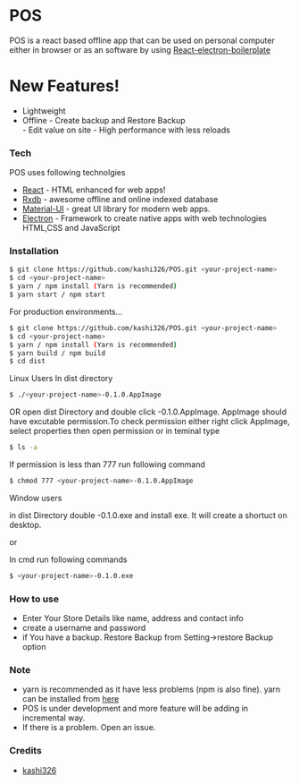 # POS


POS is a react based offline app that can be used on personal computer either in browser
or as an software by using [React-electron-boilerplate](https://github.com/electron-react-boilerplate/electron-react-boilerplate)

# New Features!

   - Lightweight
   - Offline 
    - Create backup and Restore Backup  
    - Edit value on site
    - High performance with less reloads


### Tech
POS uses following technolgies

* [React](https://reactjs.org) - HTML enhanced for web apps!
* [Rxdb](https://rxdb.info/) - awesome offline and online indexed database
* [Material-UI](material-ui.com/) - great UI library for modern web apps.
* [Electron](https://www.electronjs.org/) - Framework to create native apps with web technologies HTML,CSS and JavaScript 

### Installation



```sh
$ git clone https://github.com/kashi326/POS.git <your-project-name>
$ cd <your-project-name>
$ yarn / npm install (Yarn is recommended)
$ yarn start / npm start
```

For production environments...

```sh
$ git clone https://github.com/kashi326/POS.git <your-project-name>
$ cd <your-project-name>
$ yarn / npm install (Yarn is recommended)
$ yarn build / npm build
$ cd dist
```

Linux Users
In dist directory 
```sh
$ ./<your-project-name>-0.1.0.AppImage
```
OR 
open dist Directory and double click <your-project-name>-0.1.0.AppImage.
AppImage should have excutable permission.To check permission either right click AppImage, select properties then open permission or in teminal type
```sh
$ ls -a
```
If permission is less than 777 run following command
```sh
$ chmod 777 <your-project-name>-0.1.0.AppImage
```
Window users

in dist Directory double <your-project-name>-0.1.0.exe and install exe. It will create a shortuct on desktop.

or

In cmd run following commands
```sh
$ <your-project-name>-0.1.0.exe
```

### How to use
- Enter Your Store Details like name, address and contact info 
- create a username and password
- if You have a backup. Restore Backup from Setting->restore Backup option

### Note
- yarn is recommended as it have less problems (npm is also fine). yarn can be installed from [here](https://classic.yarnpkg.com/en/docs/install/)
- POS is under development and more feature will be adding in incremental way.
- If there is a problem. Open an issue.

### Credits

   - [kashi326]( https://github.com/kashi326)
